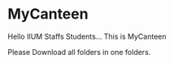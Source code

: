 # MyCanteen
Hello IIUM Staffs  Students... This is MyCanteen

Please Download all folders in one folders.
